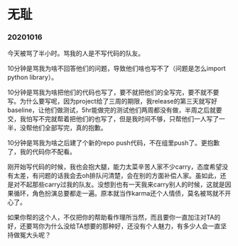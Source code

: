 # 无耻
### 20201016
今天被骂了半小时。骂我的人是不写代码的队友。

10分钟是骂我为啥不回答他们的问题，导致他们啥也写不了（问题是怎么import python library）。

10分钟是骂我为啥把他们的代码也写了，要不就把他们的全写完，要不就不要写。为什么要写呢，因为project给了三周的期限，我release的第三天就写好baseline，让他们做测试，5hr能做完的测试他们两周都没有做，半周之后就要交，我怕写不完就帮着把他们的也写了，但是我时间不够，只帮他们一人写了一半，没帮他们全部写完，真的抱歉。

10分钟是骂我为啥之后建了个新的repo push代码，不在组里push了。更抱歉了，我的代码你不配看。

刚开始写代码的时候，我也会抱大腿，能力太菜辛苦人家不少carry，态度希望没有太差，有问题的话我会去oh排队问清楚，会在别的方面补偿人家。虽如此，还是对不起那些carry过我的队友。没想到也有一天我来carry别人的时候，这就是因果循环，角色扮演总要都走一遍。原本就当作karma还个人情债，莫名被骂就不开心了。

如果你帮的这个人，不仅把你的帮助看作理所当然，而且要你一直加注对TA的好，还要骂你为什么没给TA想要的那种好，还没有个人魅力，有多少人会一直坚持做冤大头呢？

